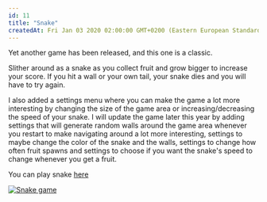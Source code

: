 ```yaml
---
id: 11
title: "Snake"
createdAt: Fri Jan 03 2020 02:00:00 GMT+0200 (Eastern European Standard Time)
---
```


Yet another game has been released, and this one is a classic.

Slither around as a snake as you collect fruit and grow bigger to increase your score. If you hit a wall or your own tail, your snake dies and you will have to try again.

I also added a settings menu where you can make the game a lot more interesting by changing the size of the game area or increasing/decreasing the speed of your snake. I will update the game later this year by adding settings that will generate random walls around the game area whenever you restart to make navigating around a lot more interesting, settings to maybe change the color of the snake and the walls, settings to change how often fruit spawns and settings to choose if you want the snake's speed to change whenever you get a fruit.

You can play snake [here](/snake)

[![Snake game](https://gamitopia.herokuapp.com/img/snake_thumbnail.a5f1252a.jpg)](/snake)